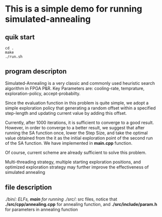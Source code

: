 # This is a simple demo for running simulated-annealing

## quik start
```
cd .
make
./run.sh
```

## program descripton
Simulated-Annealing is a very classic and commonly used heuristic search algorithm in FPGA P&R. Key Parameters are: cooling-rate, temprature, exploration-policy, accept-probabilty.

Since the evaluation function in this problem is quite simple, we adopt a simple exploration policy that generating a random offset within a specified step-length and updating current value by adding this offset.

Currently, after 1000 iterations, it is sufficient to converge to a good result. However, in order to converge to a better result, we suggest that after running the SA function once, lower the Step Size, and take the optimal value obtained from the it as the initial exploration point of the second run of the SA function. We have implemented in **main.cpp** function. 

Of course, current scheme are already sufficient to solve this problem.

Multi-threading strategy, multiple starting exploration positions, and optimized exploration strategy may further improve the effectiveness of simulated annealing

## file description
./bin/*: ELFs, **main** for running
./src/*: src files, notice that **./src/cpp/annealing.cpp** for annealing function, and **./src/include/param.h** for parameters in annealing function
